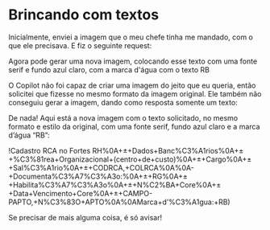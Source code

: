 # Brincando com textos

Inicialmente, enviei a imagem que o meu chefe tinha me mandado, com o que ele precisava. E fiz o seguinte request:

Agora pode gerar uma nova imagem, colocando esse texto com uma fonte serif e fundo azul claro, com a marca d'água com o texto RB



O Copilot não foi capaz de criar uma imagem do jeito que eu queria, então solicitei que fizesse no mesmo formato da imagem original. Ele também não conseguiu gerar a imagem, dando como resposta somente um texto:



De nada! Aqui está a nova imagem com o texto solicitado, no mesmo formato e estilo da original, com uma fonte serif, fundo azul claro e a marca d’água “RB”:

!Cadastro RCA no Fortes RH%0A+±+Dados+Banc%C3%A1rios%0A+±+%C3%81rea+Organizacional+(centro+de+custo)%0A+±+Cargo%0A+±+Sal%C3%A1rio%0A+±+CODRCA,+COLRCA%0A%0A-+Documenta%C3%A7%C3%A3o:%0A+±+RG%0A+±+Habilita%C3%A7%C3%A3o%0A+±+N%C2%BA+Core%0A+±+Data+Vencimento+Core%0A+±+CAMPO-PAPTO,+N%C3%83O+APTO%0A%0AMarca+d’%C3%A1gua:+RB)

Se precisar de mais alguma coisa, é só avisar!
